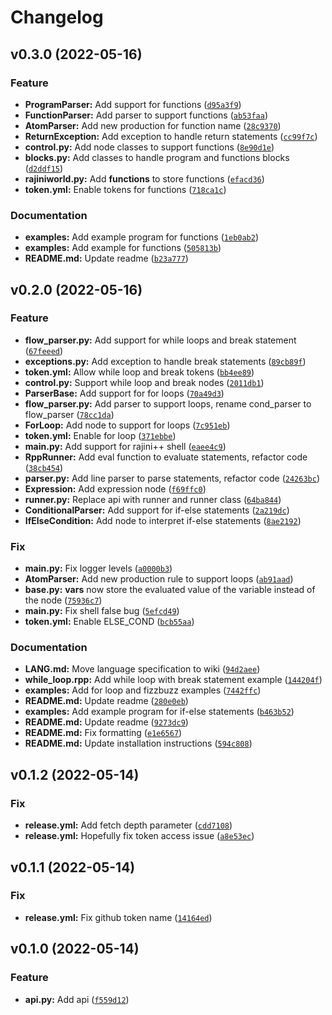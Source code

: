 # Changelog

<!--next-version-placeholder-->

## v0.3.0 (2022-05-16)
### Feature
* **ProgramParser:** Add support for functions ([`d95a3f9`](https://github.com/aadhithya/rajiniPP/commit/d95a3f9dc01c276316fb8fb43e456ee5b8daee8f))
* **FunctionParser:** Add parser to support functions ([`ab53faa`](https://github.com/aadhithya/rajiniPP/commit/ab53faaca610ad8ef852fb1c6ad062ac335fd136))
* **AtomParser:** Add new production for function name ([`28c9370`](https://github.com/aadhithya/rajiniPP/commit/28c9370764aa6c35bbd7deaf1918f60baaed0e7f))
* **ReturnException:** Add exception to handle return statements ([`cc99f7c`](https://github.com/aadhithya/rajiniPP/commit/cc99f7c40d63b6d1aa664a3930a538b4c525d605))
* **control.py:** Add node classes to support functions ([`8e90d1e`](https://github.com/aadhithya/rajiniPP/commit/8e90d1e312e3c19a88a3fe8c680e999631a8a0ae))
* **blocks.py:** Add classes to handle program and functions blocks ([`d2ddf15`](https://github.com/aadhithya/rajiniPP/commit/d2ddf15171b64ef1ff9ec2931d7bde9a92738426))
* **__rajiniworld__.py:** Add __functions__ to store functions ([`efacd36`](https://github.com/aadhithya/rajiniPP/commit/efacd36e248d0e35619535e6d544460684168ec5))
* **token.yml:** Enable tokens for functions ([`718ca1c`](https://github.com/aadhithya/rajiniPP/commit/718ca1cfe84ce0016b72592add16760f3921949c))

### Documentation
* **examples:** Add example program for functions ([`1eb0ab2`](https://github.com/aadhithya/rajiniPP/commit/1eb0ab2e8102c9440c6b06b0e1efe3728c1a936c))
* **examples:** Add example for functions ([`505813b`](https://github.com/aadhithya/rajiniPP/commit/505813b0be79085997d9016816286310d5aec3f6))
* **README.md:** Update readme ([`b23a777`](https://github.com/aadhithya/rajiniPP/commit/b23a777358a8a926526c29ac8b4a66f5d775a771))

## v0.2.0 (2022-05-16)
### Feature
* **flow_parser.py:** Add support for while loops and break statement ([`67feeed`](https://github.com/aadhithya/rajiniPP/commit/67feeedc2582e238eaa180dea7eb57b8c5532ca2))
* **exceptions.py:** Add exception to handle break statements ([`89cb89f`](https://github.com/aadhithya/rajiniPP/commit/89cb89f12140f686a3596731a9de97540ec516d2))
* **token.yml:** Allow while loop and break tokens ([`bb4ee89`](https://github.com/aadhithya/rajiniPP/commit/bb4ee895588ec4896a832d6d0e28d8aebca74620))
* **control.py:** Support while loop and break nodes ([`2011db1`](https://github.com/aadhithya/rajiniPP/commit/2011db19520d0a7b764c13b3d1df28217e08f709))
* **ParserBase:** Add support for for loops ([`70a49d3`](https://github.com/aadhithya/rajiniPP/commit/70a49d3427fd261f48db420d684a79ec0a553ef4))
* **flow_parser.py:** Add parser to support loops, rename cond_parser to flow_parser ([`78cc1da`](https://github.com/aadhithya/rajiniPP/commit/78cc1da823015655e0f071f4ebf81006f74b2c6d))
* **ForLoop:** Add node to support for loops ([`7c951eb`](https://github.com/aadhithya/rajiniPP/commit/7c951ebcc3640c9c7ab290672b8f97586af6f9be))
* **token.yml:** Enable for loop ([`371ebbe`](https://github.com/aadhithya/rajiniPP/commit/371ebbe313fa8b4cae1b0be66e085885ed2c7e29))
* **__main__.py:** Add support for rajini++ shell ([`eaee4c9`](https://github.com/aadhithya/rajiniPP/commit/eaee4c96890d5ad297338c28d6d3f717c18fd90a))
* **RppRunner:** Add eval function to evaluate statements, refactor code ([`38cb454`](https://github.com/aadhithya/rajiniPP/commit/38cb4549e38a446f6a27f5eb2f2e0a09be2253c5))
* **parser.py:** Add line parser to parse statements, refactor code ([`24263bc`](https://github.com/aadhithya/rajiniPP/commit/24263bcf3a10514dbe4b02197e870885fa740f72))
* **Expression:** Add expression node ([`f69ffc0`](https://github.com/aadhithya/rajiniPP/commit/f69ffc0c40cf2f4c390b501dcd0ae64bb6283b6b))
* **runner.py:** Replace api with runner and runner class ([`64ba844`](https://github.com/aadhithya/rajiniPP/commit/64ba844f10644c49952d19e60d22d40fd645410b))
* **ConditionalParser:** Add support for if-else statements ([`2a219dc`](https://github.com/aadhithya/rajiniPP/commit/2a219dc48370a8019c6b108318fd88131577220d))
* **IfElseCondition:** Add node to interpret if-else statements ([`8ae2192`](https://github.com/aadhithya/rajiniPP/commit/8ae2192a081d9f9128a105b56438feaefb7d6a33))

### Fix
* **__main__.py:** Fix logger levels ([`a0000b3`](https://github.com/aadhithya/rajiniPP/commit/a0000b34568960bc738dcd5ced6c9a1f98961817))
* **AtomParser:** Add new production rule to support loops ([`ab91aad`](https://github.com/aadhithya/rajiniPP/commit/ab91aad0fe9961129946945cc50546606331a492))
* **base.py:** __vars__ now store the evaluated value of the variable instead of the node ([`75936c7`](https://github.com/aadhithya/rajiniPP/commit/75936c7d83b1e30cc23efaa93f41865823b0600f))
* **__main__.py:** Fix shell false bug ([`5efcd49`](https://github.com/aadhithya/rajiniPP/commit/5efcd4925dc6cf97bbebe83b974ff9c7d5491c21))
* **token.yml:** Enable ELSE_COND ([`bcb55aa`](https://github.com/aadhithya/rajiniPP/commit/bcb55aaac6c95b20c605375c9ac2d5cd92937b75))

### Documentation
* **LANG.md:** Move language specification to wiki ([`94d2aee`](https://github.com/aadhithya/rajiniPP/commit/94d2aeea5a6d13135872b2ff1b9893ded2552e52))
* **while_loop.rpp:** Add while loop with break statement example ([`144204f`](https://github.com/aadhithya/rajiniPP/commit/144204f0bc54fe4b1b6cf8a055741b2b64e332e7))
* **examples:** Add for loop and fizzbuzz examples ([`7442ffc`](https://github.com/aadhithya/rajiniPP/commit/7442ffcddab5a05fea3f6b1c7bbe9138391a191b))
* **README.md:** Update readme ([`280e0eb`](https://github.com/aadhithya/rajiniPP/commit/280e0eb6f9c2ebde47a7ba93d562b4ac22bca8d5))
* **examples:** Add example program for if-else statements ([`b463b52`](https://github.com/aadhithya/rajiniPP/commit/b463b52210e0a5156f6a1598d38b6af3cbbc4c54))
* **README.md:** Update readme ([`9273dc9`](https://github.com/aadhithya/rajiniPP/commit/9273dc9424a37748a62e0c9dbf39fef740668367))
* **README.md:** Fix formatting ([`e1e6567`](https://github.com/aadhithya/rajiniPP/commit/e1e65673ec7e3adc78ed19015d8274d264e13832))
* **README.md:** Update installation instructions ([`594c808`](https://github.com/aadhithya/rajiniPP/commit/594c8089dffef63a32f85ba90bdf77713a4145f2))

## v0.1.2 (2022-05-14)
### Fix
* **release.yml:** Add fetch depth parameter ([`cdd7108`](https://github.com/aadhithya/rajiniPP/commit/cdd71080a8e6948279eec61efc67b46108097210))
* **release.yml:** Hopefully fix token access issue ([`a8e53ec`](https://github.com/aadhithya/rajiniPP/commit/a8e53ec14eb5a2dd6d07dace1bd66ef215f57d05))

## v0.1.1 (2022-05-14)
### Fix
* **release.yml:** Fix github token name ([`14164ed`](https://github.com/aadhithya/rajiniPP/commit/14164ed3928079105849f3c3790a0087d1fd5ce9))

## v0.1.0 (2022-05-14)
### Feature
* **api.py:** Add api ([`f559d12`](https://github.com/aadhithya/rajiniPP/commit/f559d122bc3abb0616457bdb85ec1c5ef8451036))
